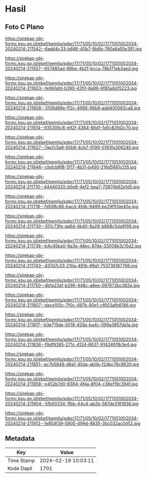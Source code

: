 # Hasil

## Foto C Plano

https://sirekap-obj-formc.kpu.go.id/ebef/pemilu/pdpr/17/71/05/10/02/1771051002034-20240214-211542--6add4c33-b888-40b7-8b6b-780a6a55e391.jpg

https://sirekap-obj-formc.kpu.go.id/ebef/pemilu/pdpr/17/71/05/10/02/1771051002034-20240214-211557--657485ad-89be-4b2f-bcca-78b171eb3aed.jpg

https://sirekap-obj-formc.kpu.go.id/ebef/pemilu/pdpr/17/71/05/10/02/1771051002034-20240214-211603--fe9b1afd-b390-43f0-8a96-6f85a6d15223.jpg

https://sirekap-obj-formc.kpu.go.id/ebef/pemilu/pdpr/17/71/05/10/02/1771051002034-20240214-211608--3109d68e-ff2c-4986-96b9-add400563ca8.jpg

https://sirekap-obj-formc.kpu.go.id/ebef/pemilu/pdpr/17/71/05/10/02/1771051002034-20240214-211614--935306c8-e92f-4364-86d1-1d5c82fd2c70.jpg

https://sirekap-obj-formc.kpu.go.id/ebef/pemilu/pdpr/17/71/05/10/02/1771051002034-20240214-211627--7aa7c5a9-65b8-4cb7-9199-0193fa306240.jpg

https://sirekap-obj-formc.kpu.go.id/ebef/pemilu/pdpr/17/71/05/10/02/1771051002034-20240214-211646--cbdcb8f8-5f17-4b31-b490-216d5881c135.jpg

https://sirekap-obj-formc.kpu.go.id/ebef/pemilu/pdpr/17/71/05/10/02/1771051002034-20240214-211710--44440320-b5e8-4ef2-bea7-70874b62e1d5.jpg

https://sirekap-obj-formc.kpu.go.id/ebef/pemilu/pdpr/17/71/05/10/02/1771051002034-20240214-211718--7d598c86-bacd-4fdb-9499-be29f51de45e.jpg

https://sirekap-obj-formc.kpu.go.id/ebef/pemilu/pdpr/17/71/05/10/02/1771051002034-20240214-211730--351c73fe-aa6d-4b40-8a28-b898c5da9f99.jpg

https://sirekap-obj-formc.kpu.go.id/ebef/pemilu/pdpr/17/71/05/10/02/1771051002034-20240214-211736--b4c45be0-8a3e-48ec-87de-33008b3c15d2.jpg

https://sirekap-obj-formc.kpu.go.id/ebef/pemilu/pdpr/17/71/05/10/02/1771051002034-20240214-211743--437d7c33-210a-491b-89a1-753736167766.jpg

https://sirekap-obj-formc.kpu.go.id/ebef/pemilu/pdpr/17/71/05/10/02/1771051002034-20240214-211750--4bfa23af-b296-448c-a8ee-097672bc382e.jpg

https://sirekap-obj-formc.kpu.go.id/ebef/pemilu/pdpr/17/71/05/10/02/1771051002034-20240214-211807--dace105c-7f0c-497b-90e1-cf603afb6186.jpg

https://sirekap-obj-formc.kpu.go.id/ebef/pemilu/pdpr/17/71/05/10/02/1771051002034-20240214-211817--b3e715de-5018-428a-ba4c-099a3857da1a.jpg

https://sirekap-obj-formc.kpu.go.id/ebef/pemilu/pdpr/17/71/05/10/02/1771051002034-20240214-211836--f9df9395-271c-4124-8637-9142491fb3e4.jpg

https://sirekap-obj-formc.kpu.go.id/ebef/pemilu/pdpr/17/71/05/10/02/1771051002034-20240214-211851--ac7b5848-d6a1-45da-ab0b-f2dbc76c8630.jpg

https://sirekap-obj-formc.kpu.go.id/ebef/pemilu/pdpr/17/71/05/10/02/1771051002034-20240214-211858--e452b7d0-8364-4f4a-8f04-c36ef19c394f.jpg

https://sirekap-obj-formc.kpu.go.id/ebef/pemilu/pdpr/17/71/05/10/02/1771051002034-20240214-211904--5fb50334-1fbb-44c4-ab2b-567de3161936.jpg

https://sirekap-obj-formc.kpu.go.id/ebef/pemilu/pdpr/17/71/05/10/02/1771051002034-20240214-211913--1e854f39-5905-499d-8835-3bc032ac0d52.jpg


## Metadata

| Key        | Value               |
| ---------- | ------------------- |
| Time Stamp | 2024-02-19 10:03:11 |
| Kode Dapil | 1701                |




